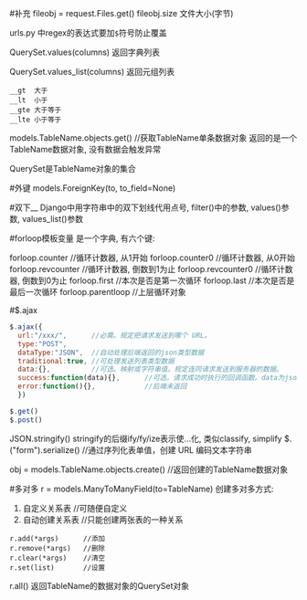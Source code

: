#补充
fileobj = request.Files.get()
fileobj.size    文件大小(字节)

urls.py 中regex的表达式要加`$`符号防止覆盖

QuerySet.values(columns) 返回字典列表

QuerySet.values_list(columns) 返回元组列表

```
__gt  大于
__lt  小于
__gte 大于等于
__lte 小于等于
```
models.TableName.objects.get()    //获取TableName单条数据对象
返回的是一个TableName数据对象, 没有数据会触发异常

QuerySet是TableName对象的集合

#外键
models.ForeignKey(to, to_field=None)

#双下__
Django中用字符串中的双下划线代用点号,
filter()中的参数,
values()参数,
values_list()参数

#forloop模板变量
是一个字典, 有六个键:

forloop.counter       //循环计数器, 从1开始
forloop.counter0      //循环计数器, 从0开始
forloop.revcounter    //循环计数器, 倒数到1为止
forloop.revcounter0   //循环计数器, 倒数到0为止
forloop.first         //本次是否是第一次循环
forloop.last          //本次是否是最后一次循环
forloop.parentloop    //上层循环对象

#$.ajax
```javascript
$.ajax({
  url:"/xxx/",      //必需。规定把请求发送到哪个 URL。
  type:"POST",
  dataType:"JSON",  //自动处理后端返回的json类型数据
  traditional:true, //可处理发送列表类型数据      
  data:{},          //可选。映射或字符串值。规定连同请求发送到服务器的数据。
  success:function(data){},      //可选。请求成功时执行的回调函数。data为json对象
  error:function(){},            //后端未返回
  })

$.get()
$.post()
```
JSON.stringify()
stringify的后缀ify/fy/ize表示使...化, 类似classify, simplify
$.("form").serialize()      //通过序列化表单值，创建 URL 编码文本字符串

obj = models.TableName.objects.create()   //返回创建的TableName数据对象



#多对多
r = models.ManyToManyField(to=TableName)
创建多对多方式:
1. 自定义关系表       //可随便自定义
2. 自动创建关系表      //只能创建两张表的一种关系

```
r.add(*args)      //添加
r.remove(*args)   //删除
r.clear(*args)    //清空
r.set(list)       //设置
```
r.all() 返回TableName的数据对象的QuerySet对象
